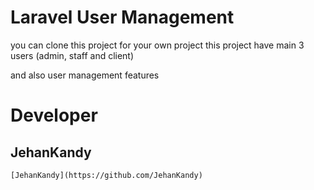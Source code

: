 # Laravel User Management


you can clone this project for your own project 
this project have main 3 users (admin, staff and client)

and also user management features

# Developer

## JehanKandy

    [JehanKandy](https://github.com/JehanKandy)